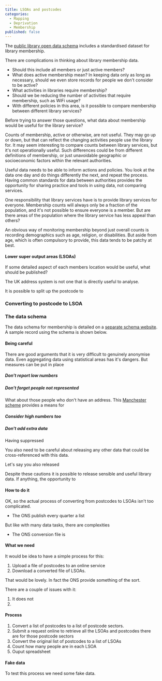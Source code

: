 ```yaml
---
title: LSOAs and postcodes
categories: 
  - Mapping
  - Deprivation
  - Membership
published: false
---
```


The [public library open data schema](https://schema.librarydata.uk/membership) includes a standardised dataset for library membership.

There are complications in thinking about library membership data.

- Should this include all members or just active members?
- What does active membership mean? In keeping data only as long as necessary, should we even store records for people we don't consider to be active?
- What activities in libraries require membership?
- Should we be reducing the number of activities that require membership, such as WiFi usage?
- With different policies in this area, is it possible to compare membership between different library services?

Before trying to answer those questions, what data about membership would be useful for the library service?

Counts of membership, active or otherwise, are not useful. They may go up or down, but that can reflect the changing activities people use the library for. It may seem interesting to compare counts between library services, but it's not operationally useful. Such differences could be from different definitions of membership, or just unavoidable geographic or socioeconomic factors within the relevant authorities.

Useful data needs to be able to inform actions and policies. You look at the data one day and do things differently the next, and repeat the process. Having common standards for data between authorities provides the opportunity for sharing practice and tools in using data, not comparing services.

One responsibility that library services have is to provide library services for everyone. Membership counts will always only be a fraction of the population, and it's not possible to ensure everyone is a member. But are there areas of the population where the library service has less appeal than others?

An obvious way of monitoring membership beyond just overall counts is recording demographics such as age, religion, or disabilities. But aside from age, which is often compulsory to provide, this data tends to be patchy at best.

#### Lower super output areas (LSOAs)

If some detailed aspect of each members location would be useful, what should be published?

The UK address system is not one that is directly useful to analyse. 

It is possible to split up the postcode to 




### Converting to postcode to LSOA




### The data schema

The data schema for membership is detailed on a [separate schema website](https://schema.librarydata.uk/membership). A sample record using the schema is shown below.




#### Being careful

There are good arguments that it is very difficult to genuinely anonymise data. Even aggregating data using statistical areas has it's dangers. But measures can be put in place

##### Don't report low numbers


##### Don't forget people not represented

What about those people who don't have an address. This [Manchester scheme](https://www.bbc.co.uk/news/uk-england-manchester-41775445) provides a means for 




##### Consider high numbers too


##### Don't add extra data

Having suppressed 

You also need to be careful about releasing any other data that could be cross-referenced with this data.

Let's say you also released


Despite these cautions it is possible to release sensible and useful library data. If anything, the opportunity to 

#### How to do it

OK, so the actual process of converting from postcodes to LSOAs isn't too complicated.

* The ONS publish every quarter a list 

But like with many data tasks, there are complexities

* The ONS conversion file is 


#### What we need

It would be idea to have a simple process for this:

1. Upload a file of postcodes to an online service
2. Download a converted file of LSOAs.

That would be lovely. In fact the ONS provide something of the sort.

There are a couple of issues with it:

1. It does not 
2. 



#### Process

1. Convert a list of postcodes to a list of postcode sectors.
2. Submit a request online to retrieve all the LSOAs and postcodes there are for those postcode sectors
3. Convert the original list of postcodes to a list of LSOAs
4. Count how many people are in each LSOA
5. Ouput spreadsheet

#### Fake data

To test this process we need some fake data.

<!--stackedit_data:
eyJoaXN0b3J5IjpbMTQxMjc2NzA1MiwtNTAxNTQyNjk5LC0xMz
gzODE5ODMxLDIxMzk2NDQ2MzksLTgwMzk2MzM0NSwtMTUwMjY4
Mzk2NiwtMTYwMzc2NDcxNl19
-->